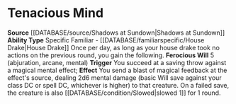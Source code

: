 ﻿---
ability_type: Specific Familiar - House Drake
actions: null
frequency: null
id: '87'
name: Tenacious Mind
rarity: Common
requirement: null
rus_type_level: null
source: '[[DATABASE/source/Shadows at Sundown|Shadows at Sundown]]'
trait: null
type: Familiar Ability

---
# Tenacious Mind

**Source** [[DATABASE/source/Shadows at Sundown|Shadows at Sundown]]
**Ability Type** Specific Familiar - [[DATABASE/familiarspecific/House Drake|House Drake]]
Once per day, as long as your house drake took no actions on the previous round, you gain the following. 
**Ferocious Will** <span class="action-icon">5</span> (abjuration, arcane, mental) **Trigger** You succeed at a saving throw against a magical mental effect; **Effect** You send a blast of magical feedback at the effect's source, dealing 2d6 mental damage (basic Will save against your class DC or spell DC, whichever is higher) to that creature. On a failed save, the creature is also [[DATABASE/condition/Slowed|slowed 1]] for 1 round.